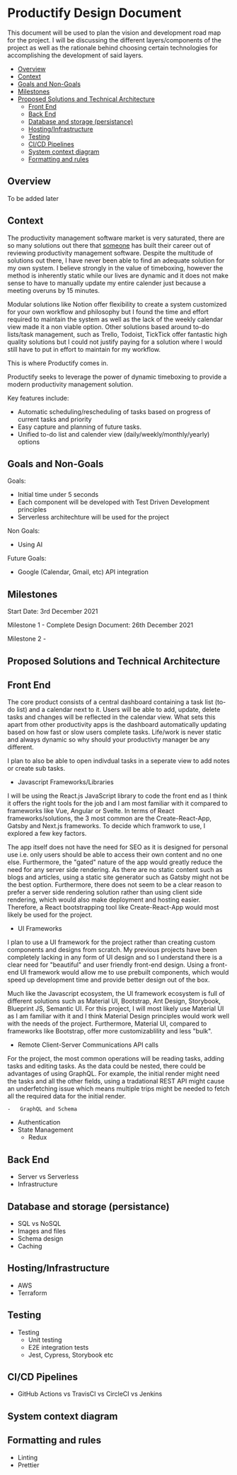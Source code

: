 # Productify Design Document

This document will be used to plan the vision and development road map for the project. I will be discussing the different layers/components of the project as well as the rationale behind choosing certain technologies for accomplishing the development of said layers.

-   [Overview](#overview)
-   [Context](#context)
-   [Goals and Non-Goals](#goals)
-   [Milestones](#milestones)
-   [Proposed Solutions and Technical Architecture](#solutions)
    -   [Front End](#front-end)
    -   [Back End](#back-end)
    -   [Database and storage (persistance)](#db-and-storage)
    -   [Hosting/Infrastructure](#hosting/infra)
    -   [Testing](#testing)
    -   [CI/CD Pipelines](#pipelines)
    -   [System context diagram](#system-context-diagram)
    -   [Formatting and rules](#formatting)

## <a name="overview"></a>Overview

To be added later

## <a name="context"></a>Context

The productivity management software market is very saturated, there are so many solutions out there that <a href="https://www.keepproductive.com/">someone</a> has built their career out of reviewing productivity management software. Despite the multitude of solutions out there, I have never been able to find an adequate solution for my own system. I believe strongly in the value of timeboxing, however the method is inherently static while our lives are dynamic and it does not make sense to have to manually update my entire calender just because a meeting overuns by 15 minutes.

Modular solutions like Notion offer flexibility to create a system customized for your own workflow and philosophy but I found the time and effort required to maintain the system as well as the lack of the weekly calendar view made it a non viable option. Other solutions based around to-do lists/task management, such as Trello, Todoist, TickTick offer fantastic high quality solutions but I could not justify paying for a solution where I would still have to put in effort to maintain for my workflow.

This is where Productify comes in.

Productify seeks to leverage the power of dynamic timeboxing to provide a modern productivity management solution.

Key features include:

-   Automatic scheduling/rescheduling of tasks based on progress of current tasks and priority
-   Easy capture and planning of future tasks.
-   Unified to-do list and calender view (daily/weekly/monthly/yearly) options

## <a name="goals"></a>Goals and Non-Goals

Goals:

-   Initial time under 5 seconds
-   Each component will be developed with Test Driven Development principles
-   Serverless architechture will be used for the project

Non Goals:

-   Using AI

Future Goals:

-   Google (Calendar, Gmail, etc) API integration

## <a name="milestones"></a>Milestones

Start Date: 3rd December 2021

Milestone 1 - Complete Design Document: 26th December 2021

Milestone 2 -

## <a name="solutions"></a>Proposed Solutions and Technical Architecture

## <a name="front-end"></a>Front End

The core product consists of a central dashboard containing a task list (to-do list) and a calendar next to it. Users will be able to add, update, delete tasks and changes will be reflected in the calendar view. What sets this apart from other productivity apps is the dashboard automatically updating based on how fast or slow users complete tasks. Life/work is never static and always dynamic so why should your productivty manager be any different.

I plan to also be able to open indivdual tasks in a seperate view to add notes or create sub tasks.

-   Javascript Frameworks/Libraries

I will be using the React.js JavaScript library to code the front end as I think it offers the right tools for the job and I am most familiar with it compared to frameworks like Vue, Angular or Svelte. In terms of React frameworks/solutions, the 3 most common are the Create-React-App, Gatsby and Next.js frameworks. To decide which framwork to use, I explored a few key factors.

The app itself does not have the need for SEO as it is designed for personal use i.e. only users should be able to access their own content and no one else. Furthermore, the "gated" nature of the app would greatly reduce the need for any server side rendering. As there are no static content such as blogs and articles, using a static site generator such as Gatsby might not be the best option. Furthermore, there does not seem to be a clear reason to prefer a server side rendering solution rather than using client side rendering, which would also make deployment and hosting easier. Therefore, a React bootstrapping tool like Create-React-App would most likely be used for the project.

-   UI Frameworks

I plan to use a UI framework for the project rather than creating custom components and designs from scratch. My previous projects have been completely lacking in any form of UI design and so I understand there is a clear need for "beautiful" and user friendly front-end design. Using a front-end UI framework would allow me to use prebuilt components, which would speed up development time and provide better design out of the box.

Much like the Javascript ecosystem, the UI framework ecosystem is full of different solutions such as Material UI, Bootstrap, Ant Design, Storybook, Blueprint JS, Semantic UI. For this project, I will most likely use Material UI as I am familiar with it and I think Material Design principles would work well with the needs of the project. Furthermore, Material UI, compared to frameworks like Bootstrap, offer more customizablility and less "bulk".

-   Remote Client-Server Communications API calls

For the project, the most common operations will be reading tasks, adding tasks and editing tasks. As the data could be nested, there could be advantages of using GraphQL. For example, the initial render might need the tasks and all the other fields, using a tradational REST API might cause an underfetching issue which means multiple trips might be needed to fetch all the required data for the initial render.

    -   GraphQL and Schema

-   Authentication
-   State Management
    -   Redux

## <a name="back-end"></a>Back End

-   Server vs Serverless
-   Infrastructure

## <a name="db-and-storage"></a>Database and storage (persistance)

-   SQL vs NoSQL
-   Images and files
-   Schema design
-   Caching

## <a name="hosting/infra"></a>Hosting/Infrastructure

-   AWS
-   Terraform

## <a name="testing"></a>Testing

-   Testing
    -   Unit testing
    -   E2E integration tests
    -   Jest, Cypress, Storybook etc

## <a name="pipelines"></a>CI/CD Pipelines

-   GitHub Actions vs TravisCI vs CircleCI vs Jenkins

## <a name="system-context-diagram"></a>System context diagram

## <a name="formatting"></a>Formatting and rules

-   Linting
-   Prettier
